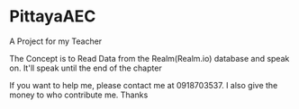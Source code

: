 # PittayaAEC
A Project for my Teacher

The Concept is to Read Data from the Realm(Realm.io) database and speak on.
It'll speak until the end of the chapter

If you want to help me, please contact me at 0918703537. I also give the money to who contribute me.
Thanks
